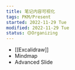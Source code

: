 ```yaml
---
title: 笔记内容可视化
tags: PKM/Present
started: 2022-11-29 Tue
modified: 2022-11-29 Tue
status: 🟡Organizing
---
```

- [[Excalidraw]]
- Mindmap
- Advanced Slide
